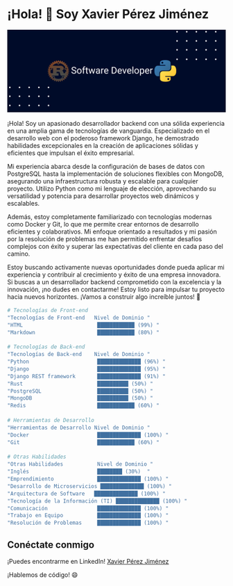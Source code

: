# ¡Hola! 👋 Soy Xavier Pérez Jiménez

![mi portada](portadarp.png)


¡Hola! Soy un apasionado desarrollador backend con una sólida experiencia en una amplia gama de tecnologías de vanguardia. Especializado en el desarrollo web con el poderoso framework Django, he demostrado habilidades excepcionales en la creación de aplicaciones sólidas y eficientes que impulsan el éxito empresarial.

Mi experiencia abarca desde la configuración de bases de datos con PostgreSQL hasta la implementación de soluciones flexibles con MongoDB, asegurando una infraestructura robusta y escalable para cualquier proyecto. Utilizo Python como mi lenguaje de elección, aprovechando su versatilidad y potencia para desarrollar proyectos web dinámicos y escalables.

Además, estoy completamente familiarizado con tecnologías modernas como Docker y Git, lo que me permite crear entornos de desarrollo eficientes y colaborativos. Mi enfoque orientado a resultados y mi pasión por la resolución de problemas me han permitido enfrentar desafíos complejos con éxito y superar las expectativas del cliente en cada paso del camino.

Estoy buscando activamente nuevas oportunidades donde pueda aplicar mi experiencia y contribuir al crecimiento y éxito de una empresa innovadora. Si buscas a un desarrollador backend comprometido con la excelencia y la innovación, ¡no dudes en contactarme! Estoy listo para impulsar tu proyecto hacia nuevos horizontes. ¡Vamos a construir algo increíble juntos! 🚀

```bash
# Tecnologías de Front-end
"Tecnologías de Front-end   Nivel de Dominio "
"HTML                        ████████████ (99%) "
"Markdown                    ████████████ (80%) "

# Tecnologías de Back-end
"Tecnologías de Back-end    Nivel de Dominio "
"Python                      ██████████████ (96%) "
"Django                      ██████████████ (95%) "
"Django REST framework       ██████████████ (91%) "
"Rust                        ██████████ (50%) "
"PostgreSQL                  ██████████ (50%) "
"MongoDB                     ██████████ (50%) "
"Redis                       ████████████ (60%) "

# Herramientas de Desarrollo
"Herramientas de Desarrollo Nivel de Dominio "
"Docker                      ██████████████ (100%) "
"Git                         ████████████ (60%) "

# Otras Habilidades
"Otras Habilidades           Nivel de Dominio "
"Inglés                      ████████ (30%)  "
"Emprendimiento              ██████████████ (100%) "
"Desarrollo de Microservicios ██████████████ (100%) "
"Arquitectura de Software   ██████████████ (100%) "
"Tecnología de la Información (TI) ██████████████ (100%) "
"Comunicación                ██████████████ (100%) "
"Trabajo en Equipo           ██████████████ (100%) "
"Resolución de Problemas     ██████████████ (100%) "
```

## Conéctate conmigo

¡Puedes encontrarme en LinkedIn! [Xavier Pérez Jiménez](https://www.linkedin.com/in/xavierperezjimenez/)

¡Hablemos de código! 😄

